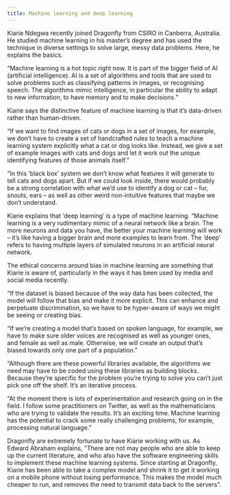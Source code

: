 ```yaml
---
title: Machine learning and deep learning
---
```

Kiarie Ndegwa recently joined Dragonfly from CSIRO in Canberra, Australia. He studied machine learning in his master’s degree and has used the technique in diverse settings to solve large, messy data problems.  Here, he explains the basics.

<!--more-->

“Machine learning is a hot topic right now. It is part of the bigger field of AI (artificial intelligence). AI is a set of algorithms and tools that are used to solve problems such as classifying patterns in images, or recognising speech. The algorithms mimic intelligence, in particular the ability to adapt to new information, to have memory and to make decisions.”

Kiarie says the distinctive feature of machine learning is that it’s data-driven rather than human-driven.

“If we want to find images of cats or dogs in a set of images, for example, we don’t have to create a set of handcrafted rules to teach a machine learning system explicitly what a cat or dog looks like. Instead, we give a set of example images with cats and dogs and let it work out the unique identifying features of those animals itself.”

“In this ‘black box’ system we don’t know what features it will generate to tell cats and dogs apart. But if we could look inside, there would probably be a strong correlation with what we’d use to identify a dog or cat – fur, snouts, ears – as well as other weird non-intuitive features that maybe we don’t understand.

Kiarie explains that ‘deep learning’ is a type of machine learning. “Machine learning is a very rudimentary mimic of a neural network like a brain. The more neurons and data you have, the better your machine learning will work – it’s like having a bigger brain and more examples to learn from. The ‘deep’ refers to having multiple layers of simulated neurons in an artificial neural network.  

The ethical concerns around bias in machine learning are something that Kiarie is aware of, particularly in the ways it has been used by media and social media recently.

“If the dataset is biased because of the way data has been collected, the model will follow that bias and make it more explicit. This can enhance and perpetuate discrimination, so we have to be hyper-aware of ways we might be seeing or creating bias.

“If we’re creating a model that’s based on spoken language, for example, we have to make sure older voices are recognised as well as younger ones, and female as well as male. Otherwise, we will create an output that’s biased towards only one part of a population.”

“Although there are these powerful libraries available, the algorithms we need may have to be coded using these libraries as building blocks. Because they’re specific for the problem you’re trying to solve you can’t just pick one off the shelf. It’s an iterative process.

“At the moment there is lots of experimentation and research going on in the field. I follow some practitioners on Twitter, as well as the mathematicians who are trying to validate the results. It’s an exciting time. Machine learning has the potential to crack some really challenging problems, for example, processing natural language.”

Dragonfly are extremely fortunate to have Kiarie working
with us. As Edward Abraham explains, "There are not may people who are able to
keep up the current literature, and who also have the software engineering
skills to implement these machine learning systems. Since starting at
Dragonfly, Kiarie has been able to take a complex model and shrink it to get it
working on a mobile phone without losing performance. This makes the model much
cheaper to run, and removes the need to transmit data back to the servers".


